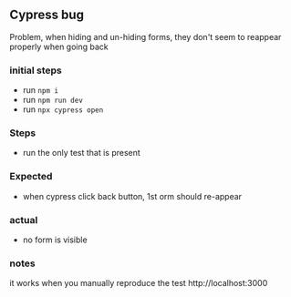 ## Cypress bug

Problem, when hiding and un-hiding forms, they don't seem to reappear properly when going back

### initial steps
- run `npm i`
- run `npm run dev`
- run `npx cypress open`

### Steps
- run the only test that is present

### Expected
- when cypress click back button, 1st orm should re-appear

### actual
- no form is visible

### notes

it works when you manually reproduce the test http://localhost:3000
